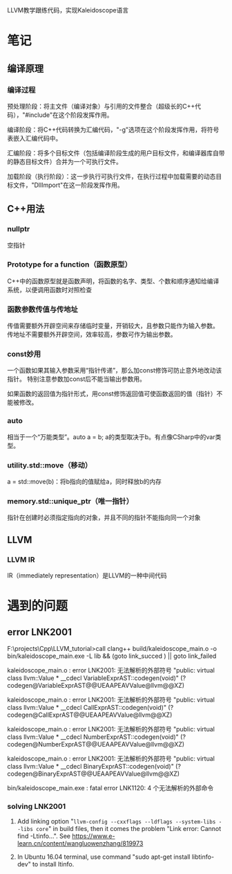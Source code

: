 LLVM教学跟练代码，实现Kaleidoscope语言

# 笔记

## 编译原理
### 编译过程
预处理阶段：将主文件（编译对象）与引用的文件整合（超级长的C++代码），"#include"在这个阶段发挥作用。

编译阶段：将C++代码转换为汇编代码，"-g"选项在这个阶段发挥作用，将符号表嵌入汇编代码中。

汇编阶段：将多个目标文件（包括编译阶段生成的用户目标文件，和编译器库自带的静态目标文件）合并为一个可执行文件。

加载阶段（执行阶段）：这一步执行可执行文件，在执行过程中加载需要的动态目标文件，"DllImport"在这一阶段发挥作用。

## C++用法
### nullptr
空指针
### Prototype for a function（函数原型）
C++中的函数原型就是函数声明，将函数的名字、类型、个数和顺序通知给编译系统，以便调用函数时对照检查
### 函数参数传值与传地址
传值需要额外开辟空间来存储临时变量，开销较大，且参数只能作为输入参数。
传地址不需要额外开辟空间，效率较高，参数可作为输出参数。
### const妙用
一个函数如果其输入参数采用“指针传递”，那么加const修饰可防止意外地改动该指针。
特别注意参数加const后不能当输出参数用。

如果函数的返回值为指针形式，用const修饰返回值可使函数返回的值（指针）不能被修改。
### auto
相当于一个“万能类型”。auto a = b; a的类型取决于b。有点像CSharp中的var类型。
### utility.std::move（移动）
a = std::move(b)：将b指向的值赋给a，同时释放b的内存
### memory.std::unique_ptr（唯一指针）
指针在创建时必须指定指向的对象，并且不同的指针不能指向同一个对象

## LLVM
### LLVM IR
IR（immediately representation）是LLVM的一种中间代码

# 遇到的问题
## error LNK2001
F:\projects\Cpp\LLVM_tutorial>call clang++ build/kaleidoscope_main.o -o bin/kaleidoscope_main.exe -L lib   && (goto link_succed )  || goto link_failed

kaleidoscope_main.o : error LNK2001: 无法解析的外部符号 "public: virtual class llvm::Value * __cdecl VariableExprAST::codegen(void)" (?codegen@VariableExprAST@@UEAAPEAVValue@llvm@@XZ)

kaleidoscope_main.o : error LNK2001: 无法解析的外部符号 "public: virtual class llvm::Value * __cdecl CallExprAST::codegen(void)" (?codegen@CallExprAST@@UEAAPEAVValue@llvm@@XZ)

kaleidoscope_main.o : error LNK2001: 无法解析的外部符号 "public: virtual class llvm::Value * __cdecl NumberExprAST::codegen(void)" (?codegen@NumberExprAST@@UEAAPEAVValue@llvm@@XZ)

kaleidoscope_main.o : error LNK2001: 无法解析的外部符号 "public: virtual class llvm::Value * __cdecl BinaryExprAST::codegen(void)" (?codegen@BinaryExprAST@@UEAAPEAVValue@llvm@@XZ)

bin/kaleidoscope_main.exe : fatal error LNK1120: 4 个无法解析的外部命令

### solving LNK2001
1. Add linking option "`llvm-config --cxxflags --ldflags --system-libs --libs core`" in build files, then it comes the problem "Link error: Cannot find -Ltinfo...". See <https://www.e-learn.cn/content/wangluowenzhang/819973>

2. In Ubuntu 16.04 terminal, use command "sudo apt-get install libtinfo-dev" to install ltinfo.
